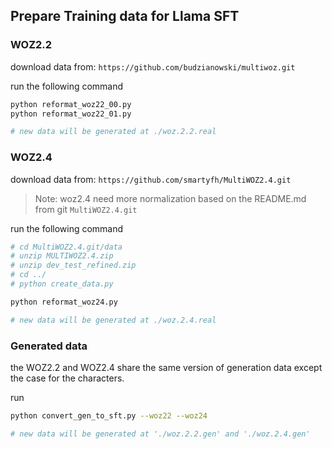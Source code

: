 ## Prepare Training data for Llama SFT

### WOZ2.2

download data from: `https://github.com/budzianowski/multiwoz.git`

run the following command
```bash
python reformat_woz22_00.py
python reformat_woz22_01.py

# new data will be generated at ./woz.2.2.real
```


### WOZ2.4

download data from: `https://github.com/smartyfh/MultiWOZ2.4.git`

> Note: woz2.4 need more normalization based on the README.md from git `MultiWOZ2.4.git`

run the following command
```bash
# cd MultiWOZ2.4.git/data
# unzip MULTIWOZ2.4.zip 
# unzip dev_test_refined.zip
# cd ../
# python create_data.py

python reformat_woz24.py

# new data will be generated at ./woz.2.4.real
```


### Generated data

the WOZ2.2 and WOZ2.4 share the same version of generation data except the case for the characters.

run 
```bash
python convert_gen_to_sft.py --woz22 --woz24

# new data will be generated at './woz.2.2.gen' and './woz.2.4.gen'
```